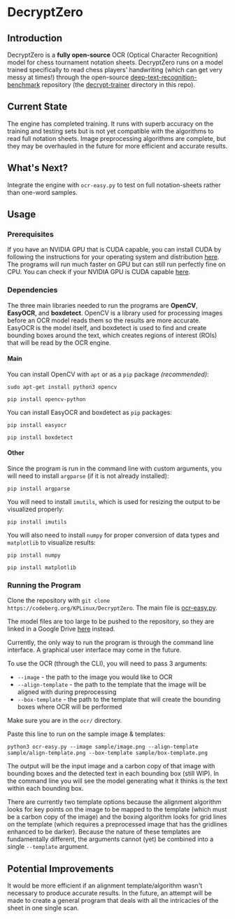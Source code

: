 # DecryptZero

## Introduction
DecryptZero is a **fully open-source** OCR (Optical Character Recognition) model for chess tournament notation sheets. DecryptZero runs on a model trained specifically to read chess players' handwriting (which can get very messy at times!) through the open-source [deep-text-recognition-benchmark](https://github.com/clovaai/deep-text-recognition-benchmark) repository (the [decrypt-trainer](decrypt-trainer) directory in this repo).

## Current State
The engine has completed training. It runs with superb accuracy on the training and testing sets but is not yet compatible with the algorithms to read full notation sheets. Image preprocessing algorithms are complete, but they may be overhauled in the future for more efficient and accurate results.

## What's Next?
Integrate the engine with `ocr-easy.py` to test on full notation-sheets rather than one-word samples.

## Usage

### Prerequisites
If you have an NVIDIA GPU that is CUDA capable, you can install CUDA by following the instructions for your operating system and distribution [here](https://docs.nvidia.com/cuda/index.html). The programs will run much faster on GPU but can still run perfectly fine on CPU. You can check if your NVIDIA GPU is CUDA capable [here](https://developer.nvidia.com/cuda-gpus).

### Dependencies
The three main libraries needed to run the programs are **OpenCV**, **EasyOCR**, and **boxdetect**. OpenCV is a library used for processing images before an OCR model reads them so the results are more accurate. EasyOCR is the model itself, and boxdetect is used to find and create bounding boxes around the text, which creates regions of interest (ROIs) that will be read by the OCR engine.

#### Main
You can install OpenCV with `apt` or as a `pip` package *(recommended)*:
```
sudo apt-get install python3 opencv
```
```
pip install opencv-python
```

You can install EasyOCR and boxdetect as `pip` packages:
```
pip install easyocr
```
```
pip install boxdetect
```

#### Other
Since the program is run in the command line with custom arguments, you will need to install `argparse` (if it is not already installed):
```
pip install argparse
```

You will need to install `imutils`, which is used for resizing the output to be visualized properly:
```
pip install imutils
```

You will also need to install `numpy` for proper conversion of data types and `matplotlib` to visualize results:
```
pip install numpy
```
```
pip install matplotlib
```

### Running the Program
Clone the repository with `git clone https://codeberg.org/KPLinux/DecryptZero`. The main file is [ocr-easy.py](ocr-easy.py).

The model files are too large to be pushed to the repository, so they are linked in a Google Drive [here](https://drive.google.com/drive/u/0/folders/1GTqZIXgyWEjPCoaXjRuHV2CLwYTYAeSv) instead.

Currently, the only way to run the program is through the command line interface. A graphical user interface may come in the future.

To use the OCR (through the CLI), you will need to pass 3 arguments:
* `--image` - the path to the image you would like to OCR
* `--align-template` - the path to the template that the image will be aligned with during preprocessing
* `--box-template` - the path to the template that will create the bounding boxes where OCR will be performed

Make sure you are in the `ocr/` directory.

Paste this line to run on the sample image & templates:

```
python3 ocr-easy.py --image sample/image.png --align-template sample/align-template.png --box-template sample/box-template.png
```

The output will be the input image and a carbon copy of that image with bounding boxes and the detected text in each bounding box (still WIP). In the command line you will see the model generating what it thinks is the text within each bounding box.

There are currently two template options because the alignment algorithm looks for key points on the image to be mapped to the template (which must be a carbon copy of the image) and the boxing algorithm looks for grid lines on the template (which requires a preprocessed image that has the gridlines enhanced to be darker). Because the nature of these templates are fundamentally different, the arguments cannot (yet) be combined into a single `--template` argument.

## Potential Improvements
It would be more efficient if an alignment template/algorithm wasn't necessary to produce accurate results. In the future, an attempt will be made to create a general program that deals with all the intricacies of the sheet in one single scan.